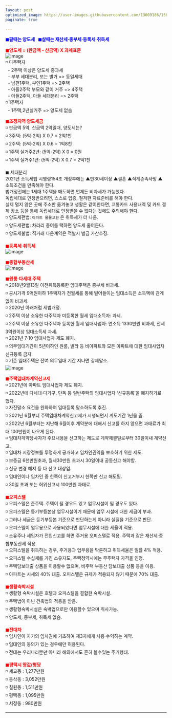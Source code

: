 ```yaml
---
layout: post
optimized_image: https://user-images.githubusercontent.com/13609186/158834851-5c5d7736-001b-448d-8bb6-eb99f2f16233.jpg
paginate: true

---
```

<span style="color:blue">**◼팔때는 양도세 &nbsp;&nbsp;◼살때는 재산세·종부세·등록세·취득세**</span><br>

<span style="color:red">**◼양도세 = (판금액 - 산금액) X 과세표준**</span><br>
![image](https://thumb.mt.co.kr/06/2021/05/2021051314510663694_1.jpg/dims/optimize/) <br>
◽ 다주택자 <br>
&nbsp; - 2주택 이상은 양도세 중과세 <br>
&nbsp; - 부부 세대분리, 또는 별거 => 동일세대 <br>
&nbsp; - 남편1주택, 부인1주택 => 2주택 <br>
&nbsp; - 아들2주택 부모와 같이 거주 => 4주택 <br>
&nbsp; - 아들2주택, 아들 세대분리 => 2주택 <br>
◽ 1주택자 <br>
&nbsp; - 1주택,2년실거주 => 양도세 없슴<br>

<span style="color:red">**◼조정지역 양도세금**</span> <br>
◽ 판금액 5억, 산금액 2억일때, 양도세는? <br>
◽ 3주택: (5억-2억) X 0.7 = 2억1천 <br>
◽ 2주택: (5억-2억) X 0.6 = 1억8천 <br>
◽ 1주택 실거주2년: (5억-2억) X 0 =  0원 <br>
◽ 1주택 실거주1년: (5억-2억) X 0.7 = 2억1천 <br>

◼ 세대분리<br>
2021년 소득세법 시행령154조 개정후에는 ▲만30세이상 ▲결혼 ▲직계존속사망 ▲소득조건을 만족해야 한다.<br>
법개정전에는 1세대 1주택을 매도하면 언제든 비과세가 가능했다. <br>
독립세대로 인정받으려면, 스스로 입증, 철저한 자료준비를 해야 한다.<br>
실제 멀지 않은 곳에 주소만 옮겨놓고 생활은 같이한다면, 교통카드 사용내역 및 카드 결제 장소 등을 통해 독립세대로 인정받을 수 없다는 것에도 주의해야 한다. <br>
◽ 양도세편법: `아파트 물물교환` 은 취득세가 더 나옴.<br>
◽ 양도세편법: 차라리 증여를 택하면 양도세 줄어든다.<br>
◽ 양도세불법: 직거래 다운계약은 적발시 벌금 가산추징.<br>

<span style="color:red">**◼등록세·취득세**</span><br>
![image](https://t1.daumcdn.net/cfile/blog/2211B6395891DCA237)<br>

<span style="color:red">**◼종합부동산세**</span><br>
![image](http://cdn.bizwatch.co.kr/news/photo/2019/01/24/0e367ee0334549d9740249280791160d112724.jpg)<br>

<span style="color:red">**◼원룸·다세대 주택**</span><br>
◽ 2018년9월13일 이전취득등록한 임대주택은 종부세 비과세. <br>
◽ 공시가격 9억원이하 1주택자가 전월세를 통해 벌어들이는 임대소득은 소득액에 관계없이 비과세.  <br>
◽ 2020년 아래처럼 세법개정.<br>
◽ 2주택 이상 소유한 다주택자 미등록한 월세 임대소득자: 과세.<br>
◽ 2주택 이상 소유한 다주택자 등록한 월세 임대사업자: 연소득 1330만원 비과세, 전세 3억원이상 임대소득세 과세.<br>
◽ 2021년 7·10 임대사업자 제도 폐지.<br>
◽ 의무임대기간이 5년이하인 원룸, 빌라 등 비아파트와 모든 아파트에 대한 임대사업자 신규등록 금지.<br>
◽ 기존 임대주택은 잔여 의무임대 기간 지나면 강제말소.<br>
![image](https://pds.joongang.co.kr/news/component/htmlphoto_mmdata/202105/25/98685ea0-3b38-4055-92cf-d0414ee4d30b.jpg) <br>

<span style="color:red">**◼주택임대차계약신고제**</span><br>
◽ 2021년에 아파트 임대사업자 제도 폐지.<br>
◽ 2022년에 다세대·다가구, 단독 등 일반주택의 임대사업자 ‘신규등록’을 폐지하기로 했다. <br>
◽ 자진말소 요건을 완화하여 임대등록 말소하도록 추진. <br>
◽ 2021년 6월부터 주택임대차계약신고제가 시행되면서 계도기간 1년을 줌.<br>
◽ 2022년 6월부터는 지난해 6월이후 계약분에 대해서 신고를 하지 않으면 과태료가 최대 100만원이 나오게 된다.<br>
◽ 임대차계약당사자가 주요내용을 신고하는 제도로 계약체결일로부터 30일이내 계약신고.<br>
◽ 임대차 시장정보를 투명하게 공개하고 임차인권익을 보호하기 위한 제도.<br>
◽ 보증금 6천만원초과, 월세30만원 초과시 30일이내 공동신고 해야함. <br>
◽ 신규 변경 해지 등 다 신고 대상임.<br>
◽ 임대인이나 임차인 중 한쪽이 신고거부시 한쪽만 신고 해도됨.<br>
◽ 30일 초과 또는 허위신고시 100만원 과태료.<br>

<span style="color:red">**◼오피스텔**</span><br>
◽ 오피스텔은 준주택. 주택이 될 경우도 있고 업무시설이 될 경우도 있다.<br>
◽ 오피스텔은 등기부등본상 업무시설이기 때문에 업무 시설에 대한 세금이 부과.<br>
◽ 그러나 세금은 등기부등본 기준으로 판단하는게 아니라 실질을 기준으로 판단.<br>
◽ 오피스텔이 업무용으로 사용되었다면 업무시설에 대한 세율이 적용.<br>
◽ 소유주나 세입자가 전입신고를 하면 주거용 오피스텔로 적용. 주택과 같은 재산세·종합부동산세 적용.<br>
◽ 오피스텔을 취득하는 경우, 주거용과 업무용을 막론하고 취득세율은 일률 4% 적용.<br>
◽ 오피스텔 수십채를 가진 소유자도, 주택청약시에는 무주택자 자격을 인정.<br>
◽ 주택담보대출 상품을 이용할수 없으며, 비주택 부동산 담보대출 상품 등을 이용.<br>
◽ 아파트는 시세의 40% 대출. 오피스텔은 규제가 적용되지 않기 때문에 70% 대출.<br>

<span style="color:red">**◼생활숙박시설**</span><br>
◽ 생활형 숙박시설은 호텔과 오피스텔을 결합한 숙박시설. <br>
◽ 주택법이 아닌 건축법의 적용을 받음.<br>
◽ 생활형숙박시설은 숙박업으로만 이용할수 있으며 취사가능.<br>
◽ 양도세, 종부세, 취득세 없슴.<br>

<span style="color:red">**◼전대차**</span><br>
◽ 임차인이 자기의 임차권에 기초하여 제3자에게 사용·수익하는 계약. <br>
◽ 임대인의 동의가 있는 경우에만 허용된다.<br>
◽ 전대는 우리나라뿐만 아니라 해외에서도 흔히 볼수있는 주거형태.<br>

<span style="color:red">**◼평택시 땅값/평당**</span><br>
◽ 세교동 : 1,277만원<br>
◽ 동삭동 : 3,052만원<br>
◽ 칠원동 : 1,511만원<br>
◽ 평택동 : 1,095만원<br>
◽ 서정동 : 980만원<br>


---
